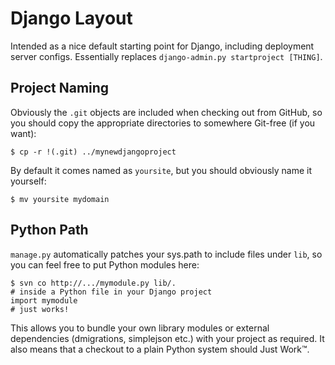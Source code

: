 Django Layout
=============

Intended as a nice default starting point for Django, including deployment server configs. Essentially replaces `django-admin.py startproject [THING]`.

Project Naming
--------------

Obviously the `.git` objects are included when checking out from GitHub, so you should copy the appropriate directories to somewhere Git-free (if you want):

    $ cp -r !(.git) ../mynewdjangoproject

By default it comes named as `yoursite`, but you should obviously name it yourself:

    $ mv yoursite mydomain

Python Path
------------

`manage.py` automatically patches your sys.path to include files under `lib`, so you can feel free to put Python modules here:

    $ svn co http://.../mymodule.py lib/.
    # inside a Python file in your Django project
    import mymodule
    # just works!

This allows you to bundle your own library modules or external dependencies (dmigrations, simplejson etc.) with your project as required. It also means that a checkout to a plain Python system should Just Work™.